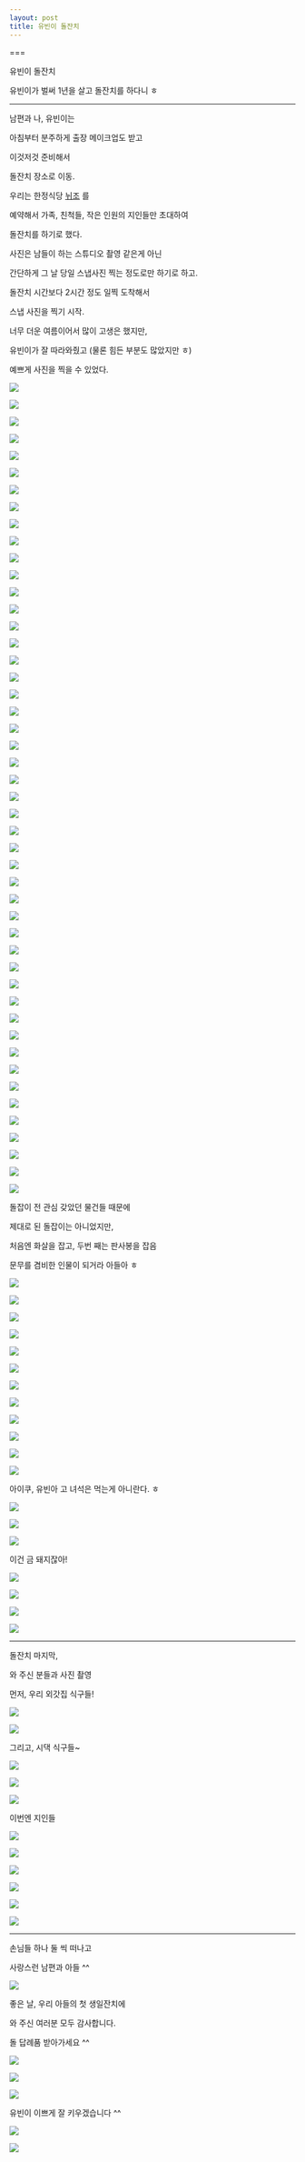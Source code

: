 ```yaml
---
layout: post
title: 유빈이 돌잔치
---
```

===

유빈이 돌잔치

유빈이가 벌써 1년을 살고 돌잔치를 하다니 ㅎ

---

남편과 나, 유빈이는

아침부터 분주하게 출장 메이크업도 받고

이것저것 준비해서

돌잔치 장소로 이동.

우리는 한정식당 [뉘조](http://www.nwijo.com/) 를 

예약해서 가족, 친척들, 작은 인원의 지인들만 초대하여

돌잔치를 하기로 했다.

사진은 남들이 하는 스튜디오 촬영 같은게 아닌

간단하게 그 날 당일 스냅사진 찍는 정도로만 하기로 하고.

돌잔치 시간보다 2시간 정도 일찍 도착해서

스냅 사진을 찍기 시작.

너무 더운 여름이어서 많이 고생은 했지만,

유빈이가 잘 따라와줬고 (물론 힘든 부분도 많았지만 ㅎ)

예쁘게 사진을 찍을 수 있었다.

![](https://scontent-lga1-1.xx.fbcdn.net/hphotos-xaf1/v/t1.0-9/10606389_715053338543788_546787111613181222_n.jpg?oh=c2139d4588d5f3e7c659a0a42e54a190&oe=567E4A77)

![](https://scontent-lga1-1.xx.fbcdn.net/hphotos-xpf1/v/t1.0-9/10359148_715053341877121_8205039310464147498_n.jpg?oh=9cdcf9872ae47942b5c2e50cfe4fad2e&oe=567AF026)

![](https://scontent-lga1-1.xx.fbcdn.net/hphotos-xaf1/v/t1.0-9/10401990_715053378543784_5614367109962377740_n.jpg?oh=3cc769e56bb4814d7e686b6b5e718c2d&oe=56839866)

![](https://scontent-lga1-1.xx.fbcdn.net/hphotos-xlp1/v/t1.0-9/10457202_715053391877116_2287837386420345336_n.jpg?oh=b30c94095b2cf9b0e69c29699f915cec&oe=566863AB)

![](https://scontent-lga1-1.xx.fbcdn.net/hphotos-xap1/v/t1.0-9/10562925_715053435210445_7354315350426076994_n.jpg?oh=4e3de27c8686c76e6d5879d0338a1b9a&oe=567C8A87)

![](https://scontent-lga1-1.xx.fbcdn.net/hphotos-xfl1/v/t1.0-9/10574437_715053441877111_2037056805910199874_n.jpg?oh=056f50d1e629a45523837e8ec329f0d9&oe=566C38D2)

![](https://scontent-lga1-1.xx.fbcdn.net/hphotos-xap1/v/t1.0-9/13896_715053451877110_4755477691904367707_n.jpg?oh=37fc0b49d1357dcabecf6d24cd1b5e04&oe=5672820A)

![](https://scontent-lga1-1.xx.fbcdn.net/hphotos-xtp1/v/t1.0-9/10418474_715053471877108_2598665007973853110_n.jpg?oh=6a79d082de99bafea171aadba0d301ca&oe=5677F51A)

![](https://scontent-lga1-1.xx.fbcdn.net/hphotos-xaf1/v/t1.0-9/10421113_715053481877107_949559529779690965_n.jpg?oh=4d35d75ea70294fbe866693d2fe1899b&oe=5681EA43)

![](https://scontent-lga1-1.xx.fbcdn.net/hphotos-xfa1/v/t1.0-9/10458643_715053501877105_6450452245480588933_n.jpg?oh=92072aa52c9064464c57e98ba9e6d849&oe=5664C2BC)

![](https://scontent-lga1-1.xx.fbcdn.net/hphotos-prn2/v/t1.0-9/10580025_715053551877100_8352907304618287570_n.jpg?oh=49efaefa1c1b2424c6bfb50a40fbe8a5&oe=56833ED5)

![](https://scontent-lga1-1.xx.fbcdn.net/hphotos-xaf1/v/t1.0-9/10151408_715053611877094_3722330714189091053_n.jpg?oh=de7861da0a59134df001df2bba29b687&oe=56733BB1)

![](https://scontent-lga1-1.xx.fbcdn.net/hphotos-xap1/v/t1.0-9/1623690_715053638543758_6680088645382508608_n.jpg?oh=f66b634a6b845787d57dc322dfdca2b7&oe=56815FF3)

![](https://scontent-lga1-1.xx.fbcdn.net/hphotos-xaf1/v/t1.0-9/10603334_715053641877091_756704330422736909_n.jpg?oh=8df6eb8c30995bba4c5bf292b11425f0&oe=567F1685)

![](https://scontent-lga1-1.xx.fbcdn.net/hphotos-xat1/v/t1.0-9/10308735_715053675210421_495962068228662232_n.jpg?oh=9c5a11967cdc8dd9d00208175b3ee30f&oe=566D8389)

![](https://scontent-lga1-1.xx.fbcdn.net/hphotos-xtp1/v/t1.0-9/1453324_715053701877085_8972303280403729614_n.jpg?oh=dfb5984b418594a012a0aed3becd3045&oe=5675A396)

![](https://scontent-lga1-1.xx.fbcdn.net/hphotos-xfp1/v/t1.0-9/10527655_715053755210413_1491511525839938646_n.jpg?oh=238388706c155adb4f0362bcc61c6192&oe=566FFE56)

![](https://lh3.googleusercontent.com/lH9lGbSXUIuOfB3UZ62Y0NrajEJvNT5Vcqr_qhOayh2a=w1874-h1247-no)

![](https://lh3.googleusercontent.com/np8P9VhFBUzW_nSIixJIu_ru43rt2MMsPWvBhLqQyxpU=w1874-h1247-no)

![](https://lh3.googleusercontent.com/uJd8ff63oKCRq0IRfRooY5bINvXJIk-25iyUeD6GVnpA=w1874-h1247-no)

![](https://lh3.googleusercontent.com/kpEuKv8ncMGK3hZDhg9sSLlN8Qmf6owojUl51RG84RD3=w830-h1247-no)

![](https://lh3.googleusercontent.com/JpxfHmTEY_0dYxKKaf5jDavgmhvcWJJohSvsbTDeCMa8=w830-h1247-no)

![](https://lh3.googleusercontent.com/qzuarjEbROl5URYRlrgkfTn185qcISzlzf0I4mX3SPOW=w830-h1247-no)

![](https://lh3.googleusercontent.com/ui75T1Hv8KkZmJ16Y7ZFFyOh786mH425Uzru8wWl-NRr=w830-h1247-no)

![](https://lh3.googleusercontent.com/2jdCMH8GmtfbjNYxQvNE7-C7T9r2iU17O4y8dFrbkVEQ=w1874-h1247-no)

![](https://lh3.googleusercontent.com/f6IwOIB5H5-Blnd6Ikx0-87Me10dJa_jB-hH_GiZaVMK=w1874-h1247-no)

![](https://lh3.googleusercontent.com/-eoJYLn1u3dftf8KyKMSl4zurUVrc9T6QiT6NksFaaX0=w1874-h1247-no)

![](https://lh3.googleusercontent.com/BvZDhVgSHlHnc7Yicxs8d8IsmkbhehLuLbGTNev1rvsa=w1874-h1247-no)

![](https://lh3.googleusercontent.com/89r9ZIRUxWI1TgjWP01xMKp8r3JkXnPYil3R9S9jFdxO=w1874-h1247-no)

![](https://lh3.googleusercontent.com/pbPf9XfsJ7sUGPQBPA1GaPBYGxJaddT-ElxgHijX7n46=w1874-h1247-no)

![](https://lh3.googleusercontent.com/7lgH7WkobQchhOpVrV2O1RoYn-PP8dTVA7bxr1shzqAo=w1874-h1247-no)

![](https://scontent-lga1-1.xx.fbcdn.net/hphotos-xtp1/v/t1.0-9/10574295_715053775210411_6434837848501643212_n.jpg?oh=4f45c75ee5357f0ce268eec2943398d4&oe=56775982)

![](https://scontent-lga1-1.xx.fbcdn.net/hphotos-xpt1/v/t1.0-9/997028_715053848543737_1504262714354255742_n.jpg?oh=c96213a7a210ef9236e1c9aae28fc6cd&oe=568350AF)

![](https://scontent-lga1-1.xx.fbcdn.net/hphotos-xaf1/v/t1.0-9/10256795_715053845210404_2622213227970621357_n.jpg?oh=3bcae9c9f5fab985a5ca99eac749bae0&oe=56644281)

![](https://scontent-lga1-1.xx.fbcdn.net/hphotos-xap1/v/t1.0-9/10569012_715053965210392_3410371049746767151_n.jpg?oh=ac1215c923a447b5178e011a50201462&oe=5672A367)

![](https://scontent-lga1-1.xx.fbcdn.net/hphotos-xpf1/v/t1.0-9/10464298_715053931877062_6641121843915448161_n.jpg?oh=072b324f6cc7202fbcc502684d833ad9&oe=5673FE86)

![](https://scontent-lga1-1.xx.fbcdn.net/hphotos-xpt1/v/t1.0-9/10565108_715053928543729_8273832455389852912_n.jpg?oh=52f9670d95f4390fc5e8e9162ffcb3f9&oe=5667B794)

![](https://scontent-lga1-1.xx.fbcdn.net/hphotos-xpa1/v/t1.0-9/10610697_715053925210396_7207317513162679975_n.jpg?oh=c6ac3a1ac17139d3a6533653788e7bfa&oe=5674225D)

![](https://lh3.googleusercontent.com/BsC54qmQ_a7ONbi6ktk6tUbZyVn3Di9TcDEa1oFzkvnk=w808-h538-no)

![](https://lh3.googleusercontent.com/vL69hNObkAudGPQjW71z_bZBgkjnQfi2_UpS50VcU3eh=w972-h646-no)

![](https://lh3.googleusercontent.com/w38EocfZ6KyUDbedfsvR1asYNzXm-9AlXQnk1pjsPXKd=w646-h972-no)

![](https://lh3.googleusercontent.com/BhxUsblBf6ql0vt9xRSPpVXAN46WuUFiDjR49b5VbUnK=w646-h972-no)

![](https://lh3.googleusercontent.com/LAZLoplmeBVw-jVqwoTjp8MwzlYJkZhnVKE2KS73OJ_-=s1247-no)

![](https://lh3.googleusercontent.com/BaKzH3M0ydpbnurtqQc65YOklCD_usscYgWmpB3nKphY=w850-h566-no)

![](https://lh3.googleusercontent.com/oHxs_LrlhAlkZ3T8Bmnh6imuyB1AJsJhi1Z4fTmQhcUL=w972-h646-no)

![](https://lh3.googleusercontent.com/e6M6wzc8iIpaqsTRn8cLDoS009qNQXD0FENP94qKiwug=w972-h646-no)

![](https://lh3.googleusercontent.com/vvV4jAKojjgA9IS5els_pFvEtUZOsQ-rI6TdyrRV8Hig=s1247-no)

![](https://lh3.googleusercontent.com/B7H8aaRixUBQkccYJrTif-02ltZU158Lp4ZOwUQ80ihR=s1247-no)



돌잡이 전 관심 갖았던 물건들 때문에

제대로 된 돌잡이는 아니었지만, 

처음엔 화살을 잡고, 두번 째는 판사봉을 잡음

문무를 겸비한 인물이 되거라 아들아 ㅎ

![](https://lh3.googleusercontent.com/o1aID88JGygwx3FlrRMF2IC7rbwPJS_bpYt4s66c6gE=w1874-h1247-no)

![](https://lh3.googleusercontent.com/4vOFnLC1ZgeihqalqrLMtGtHQfve0RI7zvFs90sarXuw=w830-h1247-no)

![](https://lh3.googleusercontent.com/zXRM12jILz9eaz0zmJDE7CeOdIa2ZdrZt8xkiFdj6YSp=w830-h1247-no)


![](https://scontent-lga1-1.xx.fbcdn.net/hphotos-xfp1/v/t1.0-9/10599513_715053851877070_8042413002044323580_n.jpg?oh=e248aef53e27aee7e304aad87395b12d&oe=56357CB7)

![](https://lh3.googleusercontent.com/0rPwe7glI-05SSPiGU5AsW0S-enJ4a8DXuAgWaN_qpU=w1874-h1247-no)

![](https://lh3.googleusercontent.com/ZYG1AuyB4BiwWrJiaLgcL1y903cdHX6FAMGXi8p5O70=w1874-h1247-no)

![](https://lh3.googleusercontent.com/X0pNSooKXiBIzOG98x844TmDJZJatNiFmmAVRsMJ9PU=w1874-h1247-no)

![](https://lh3.googleusercontent.com/ofRZ-UN0qj82oY16TRoNyva7eoYsskWGSoCIdMnLPo8=w1874-h1247-no)

![](https://scontent-lga1-1.xx.fbcdn.net/hphotos-xap1/v/t1.0-9/13908_715053881877067_8571243311345374370_n.jpg?oh=ea346ef78638560f6d3a0e6a4f2c40ce&oe=56641D91)

![](https://lh3.googleusercontent.com/kkAivbs_g6OVfgHMGXdK9OCLh-89dsm9Kr9wkpP6588=w1874-h1247-no)

![](https://lh3.googleusercontent.com/lalJWiOdh_jy7C8zRmDDFKCiTBpxGJ36IhBheSgCKQI=w1874-h1247-no)

![](https://lh3.googleusercontent.com/B_7DNpar32_hEQKoXmY3bweLPgBhgJitSoZBSWwgvVo=w830-h1247-no)

아이쿠, 유빈아 고 녀석은 먹는게 아니란다. ㅎ

![](https://lh3.googleusercontent.com/Rp7XeGnyYocmUGptdVeX1GdsrJgXSWB9DtoSPzPFo8w=w830-h1247-no)

![](https://lh3.googleusercontent.com/dC0EWmLhAIPTXLrCmpBnTInEXSiHgh1LRA4Txs43yks=w830-h1247-no)

![](https://lh3.googleusercontent.com/q9YJ-PkchwKMhpl0uC44fdCZoTKT4It4w2Ms7OcXi0s=w1874-h1247-no)

이건 금 돼지잖아!

![](https://lh3.googleusercontent.com/EoPuYrPn1k3OsFpFaTgVXYMb4-5-sisyhb2kygUKh7Y=w830-h1247-no)

![](https://lh3.googleusercontent.com/y8keN6L1-7EBDb_Giyf6PWCAJcdYI1jlOkW9h_kaIhk=w830-h1247-no)

![](https://lh3.googleusercontent.com/Y7HdH8vJG4JA9i_FO4xAUSngo3fQJ1sUS75OYO7YdZye=w972-h646-no)

![](https://lh3.googleusercontent.com/plS3kIjF2xWOQP04Td8X6ZRAW5TUR8Pxiupea6Byd908=w972-h646-no)

---

돌잔치 마지막, 

와 주신 분들과 사진 촬영

먼저, 우리 외갓집 식구들!

![](https://lh3.googleusercontent.com/NFzKYM7NQvqrs1f-9kbYPSAQ6Z7oo0PhzNj_5RMEqXE=w1874-h1247-no)

![](https://lh3.googleusercontent.com/xRLfAHevwGYczzy_Jv2Ph1Y52HWU5D3UhDesWaRp2Nk=w1874-h1247-no)

그리고, 시댁 식구들~

![](https://lh3.googleusercontent.com/iDUMfJbED-A3FIwWCgzSflPSwXWQs5rsu9TALRpA3lM=w1874-h1247-no)

![](https://lh3.googleusercontent.com/PCQ5VnlTVUSNN-efL-YbAoTjMVziD-YZaDWJvP6rXH0=w1874-h1247-no)

![](https://lh3.googleusercontent.com/iVLMjBsSNr-vACI5p9VeYBBG9HHZZkU4VXAiICcrxkc=w1874-h1247-no)

이번엔 지인들

![](https://lh3.googleusercontent.com/LlaS22mywGbGfmZt9DbpNz9G0WCMRftfGblz-r26CH0=w1874-h1247-no)

![](https://lh3.googleusercontent.com/_XQF0fFAOTq92_d6vt8Yura1ZhVbFpt7un3uhxtmiYo=w1874-h1247-no)

![](https://lh3.googleusercontent.com/0axuc1AfwyQHTEgmMhM2D7fecgwrYm9TBWkgC4lcDZs=w1874-h1247-no)

![](https://lh3.googleusercontent.com/HxgMfZEYUB4pCtSwuJ66JTwjBiK98ISc_c6ji0zXEdM=w1874-h1247-no)

![](https://lh3.googleusercontent.com/azpjLU9YZluA3Oz3aO3xVC_ZvnvDd522eh-2zfS3t-s=w1874-h1247-no)

![](https://lh3.googleusercontent.com/Z_iaPBSmCTl5PXenmObJwrjCPX8Ri8dFSdDvvyVu0m8=w830-h1247-no)

---

손님들 하나 둘 씩 떠나고

사랑스런 남편과 아들 ^^

![](https://lh3.googleusercontent.com/3ybpvW1m5SsqHuIOUfIZ4uSo9_qZq4PH7jthoNvoRr8=w1874-h1247-no)


좋은 날, 우리 아들의 첫 생일잔치에

와 주신 여러분 모두 감사합니다.

돌 답례품 받아가세요 ^^

![](https://lh3.googleusercontent.com/G8A6IRoZPM3Y0cL5brIvh7gFQCArEBzdvu473yGiwOc=w830-h1247-no)

![](https://lh3.googleusercontent.com/XTh3eDQcEgZT5hDLncd6PQoykvacgY0GioZMYVvyDn0=w830-h1247-no)

![](https://lh3.googleusercontent.com/cyhJ5loD6E2Kek1nqRuzMMTMZjppxK9oPTvEWZTQxiI=w830-h1247-no)

유빈이 이쁘게 잘 키우겠습니다 ^^

![](https://lh3.googleusercontent.com/w-tTBhS7vVw2AMTuBxS4SRDu1vCgrudX6a0_8dDlgYc=w1874-h1247-no)

![](https://lh3.googleusercontent.com/UJZX5BZ-A750hKG4pnZPRWDn2ibBon-3xuLdIw03xLpN=w972-h646-no)
